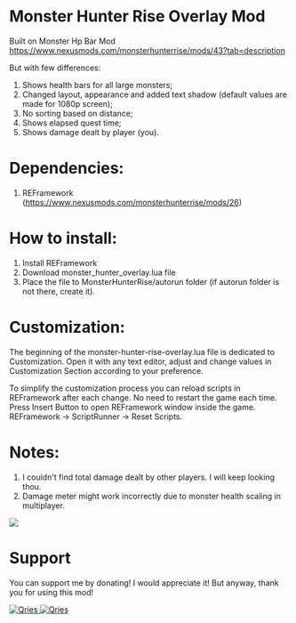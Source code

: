 # Monster Hunter Rise Overlay Mod

Built on Monster Hp Bar Mod https://www.nexusmods.com/monsterhunterrise/mods/43?tab=description

But with few differences:

1) Shows health bars for all large monsters;
2) Changed layout, appearance and added text shadow (default values are made for 1080p screen);
3) No sorting based on distance;
4) Shows elapsed quest time;
5) Shows damage dealt by player (you).

# Dependencies:
1) REFramework (https://www.nexusmods.com/monsterhunterrise/mods/26)

# How to install:
1) Install REFramework
2) Download monster_hunter_overlay.lua file
3) Place the file to MonsterHunterRise/autorun folder (if autorun folder is not there, create it).

# Customization:
The beginning of the monster-hunter-rise-overlay.lua file is dedicated to Customization. Open it with any text editor, adjust and change values in Customization Section according to your preference.

To simplify the customization process you can reload scripts in REFramework after each change. No need to restart the game each time. Press Insert Button to open REFramework window inside the game.
REFramework -> ScriptRunner -> Reset Scripts.

# Notes:
1) I couldn't find total damage dealt by other players. I will keep looking thou.
2) Damage meter might work incorrectly due to monster health scaling in multiplayer.

<img src="https://i.imgur.com/TSphQYb.png" />

# Support

You can support me by donating! I would appreciate it! But anyway, thank you for using this mod!

 <a href="https://streamelements.com/greencomfytea/tip">
  <img alt="Qries" src="https://panels-images.twitch.tv/panel-48897356-image-c6155d48-b689-4240-875c-f3141355cb56">
</a>
<a href="https://ko-fi.com/greencomfytea">
  <img alt="Qries" src="https://panels-images.twitch.tv/panel-48897356-image-c2fcf835-87e4-408e-81e8-790789c7acbc">
</a>

